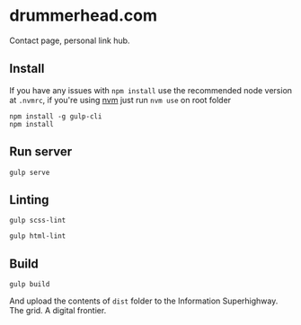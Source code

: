 # drummerhead.com

Contact page, personal link hub.

## Install

If you have any issues with `npm install` use the recommended node version at `.nvmrc`, if you're using [nvm](https://github.com/creationix/nvm) just run `nvm use` on root folder

```
npm install -g gulp-cli
npm install
```

## Run server

```
gulp serve
```

## Linting

```
gulp scss-lint
```

```
gulp html-lint
```

## Build

```
gulp build
```

And upload the contents of `dist` folder to the Information Superhighway. The grid. A digital frontier.


